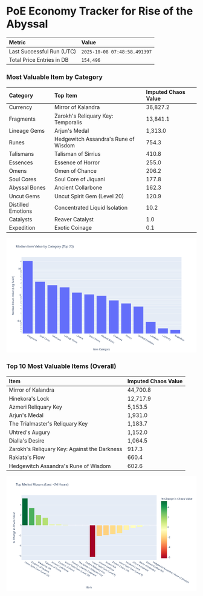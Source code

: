 # PoE Economy Tracker for Rise of the Abyssal

<!-- START_MAINTENANCE -->
| Metric | Value |
|:---|:---|
| Last Successful Run (UTC) | `2025-10-08 07:48:58.491397` |
| Total Price Entries in DB | `154,496` |

<!-- END_MAINTENANCE -->

<!-- START_DATAFRAME_DEBUG -->
<!-- END_DATAFRAME_DEBUG -->

<!-- START_CATEGORY_ANALYSIS -->
### Most Valuable Item by Category
| Category | Top Item | Imputed Chaos Value |
| :--- | :--- | :--- |
| Currency | Mirror of Kalandra | 36,827.2 |
| Fragments | Zarokh's Reliquary Key: Temporalis | 13,841.1 |
| Lineage Gems | Arjun's Medal | 1,313.0 |
| Runes | Hedgewitch Assandra's Rune of Wisdom | 754.3 |
| Talismans | Talisman of Sirrius | 410.8 |
| Essences | Essence of Horror | 255.0 |
| Omens | Omen of Chance | 206.2 |
| Soul Cores | Soul Core of Jiquani | 177.8 |
| Abyssal Bones | Ancient Collarbone | 162.3 |
| Uncut Gems | Uncut Spirit Gem (Level 20) | 120.9 |
| Distilled Emotions | Concentrated Liquid Isolation | 10.2 |
| Catalysts | Reaver Catalyst | 1.0 |
| Expedition | Exotic Coinage | 0.1 |


![Category Analysis Chart](charts/category_analysis.png)
<!-- END_ANALYSIS -->

<!-- START_ANALYSIS -->
### Top 10 Most Valuable Items (Overall)
| Item | Imputed Chaos Value |
| :--- | :--- |
| Mirror of Kalandra | 44,700.8 |
| Hinekora's Lock | 12,717.9 |
| Azmeri Reliquary Key | 5,153.5 |
| Arjun's Medal | 1,931.0 |
| The Trialmaster's Reliquary Key | 1,183.7 |
| Uhtred's Augury | 1,152.0 |
| Dialla's Desire | 1,064.5 |
| Zarokh's Reliquary Key: Against the Darkness | 917.3 |
| Rakiata's Flow | 660.4 |
| Hedgewitch Assandra's Rune of Wisdom | 602.6 |


![Market Movers Chart](charts/market_movers.png)
<!-- END_ANALYSIS -->
